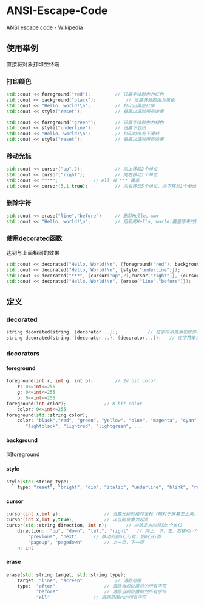 # ANSI-Escape-Code

[ANSI escape code - Wikipedia](https://en.wikipedia.org/wiki/ANSI_escape_code)

## 使用举例

直接将对象打印至终端

### 打印颜色

```C++
std::cout << foreground("red");			// 设置字体颜色为红色
std::cout << background("black");       	// 设置背景颜色为黑色
std::cout << "Hello, world!\n";			// 打印出黑底红字
std::cout << style("reset");			// 重置以清除所有效果

std::cout << foreground("green");		// 设置字体颜色为绿色
std::cout << style("underline");		// 设置下划线
std::cout << "Hello, world!\n";			// 打印时带有下滑线
std::cout << style("reset");			// 重置以清除所有效果
```

### 移动光标

```C++
std::cout << cursor("up",2);			// 向上移动2个单位
std::cout << cursor("right");			// 向右移动1个单位
std::cout << "***";				// ell 被 *** 覆盖
std::cout << cursor(5,1,true);			// 向右移动5个单位，向下移动1个单位
```

### 删除字符

```C++
std::cout << erase("line","before")		// 删除Hello, wor
std::cout << "Hello, world!\n";			// 用新的Hello, world!覆盖原来的ld!
```

### 使用decorated函数

达到与上面相同的效果

```C++
std::cout << decorated("Hello, World!\n", {foreground("red"), background("black")});
std::cout << decorated("Hello, World!\n", {style("underline")});
std::cout << decorated("***", {cursor("up",2),cursor("right")}, {cursor(5,1,true)});
std::cout << decorated("Hello, World!\n", {erase("line","before")});
```



## 定义

### decorated

```C++
string decorated(string, {decorator...});			// 在字符串首添加修饰，尾部默认为style("reset")
string decorated(string, {decorator...}, {decorator...});	// 在字符串首尾分别添加修饰
```

### decorators

#### foreground

```C++
foreground(int r, int g, int b);		// 24 bit color
    r: 0<=int<=255
    g: 0<=int<=255
    b: 0<=int<=255
foreground(int color);				// 8 bit color
    color: 0<=int<=255
foreground(std::string color);
    color: "black","red", "green", "yellow", "blue", "magenta", "cyan", "white", 
	   "lightblack", "lightred", "lightgreen", ...
```

#### background

同foreground

#### style

```C++
style(std::string type);
    type: "reset", "bright", "dim", "italic", "underline", "blink", "reverse", "hidden", "crossed", ...
```

#### cursor

```C++
cursor(int x,int y);				// 设置光标的绝对坐标（相对于屏幕左上角，x正方向向右，y正方向向下）
cursor(int x,int y,true);			// 以当前位置为起点
cursor(std::string direction, int n);		// 向给定方向移动n个单位
    direction: 	"up", "down", "left", "right" 	// 向上，下，左，右移动n个字符
		"previous", "next" 		// 移动到前n行行首，后n行行首
   		"pageup", "pagedown"		// 上一页，下一页
    n: int 
```

#### erase

```C++
erase(std::string target, std::string type);
    target: "line", "screen"			// 清除范围
    type:  "after"  				// 清除当前位置后的所有字符
           "before" 				// 清除当前位置前的所有字符
           "all"				// 清除范围内的所有字符
```

